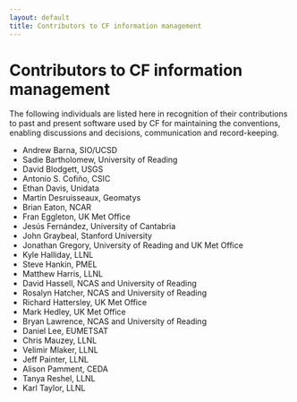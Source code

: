 ```yaml
---
layout: default
title: Contributors to CF information management
---
```


# Contributors to CF information management

The following individuals are listed here in recognition of their contributions to past and present software used by CF for maintaining the conventions, enabling discussions and decisions, communication and record-keeping.

- Andrew Barna, SIO/UCSD
- Sadie Bartholomew, University of Reading
- David Blodgett, USGS
- Antonio S. Cofiño, CSIC
- Ethan Davis, Unidata
- Martin Desruisseaux, Geomatys
- Brian Eaton, NCAR
- Fran Eggleton, UK Met Office
- Jesús Fernández, University of Cantabria
- John Graybeal, Stanford University
- Jonathan Gregory, University of Reading and UK Met Office
- Kyle Halliday, LLNL
- Steve Hankin, PMEL
- Matthew Harris, LLNL
- David Hassell, NCAS and University of Reading
- Rosalyn Hatcher, NCAS and University of Reading
- Richard Hattersley, UK Met Office
- Mark Hedley, UK Met Office
- Bryan Lawrence, NCAS and University of Reading
- Daniel Lee, EUMETSAT
- Chris Mauzey, LLNL
- Velimir Mlaker, LLNL
- Jeff Painter, LLNL
- Alison Pamment, CEDA
- Tanya Reshel, LLNL
- Karl Taylor, LLNL
